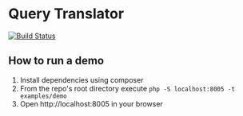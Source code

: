 # Query Translator

[![Build Status](https://img.shields.io/travis/netgen/query-translator.svg?style=flat-square)](https://travis-ci.org/netgen/query-translator)

## How to run a demo

1. Install dependencies using composer
2. From the repo's root directory execute `php -S localhost:8005 -t examples/demo`
3. Open http://localhost:8005 in your browser
